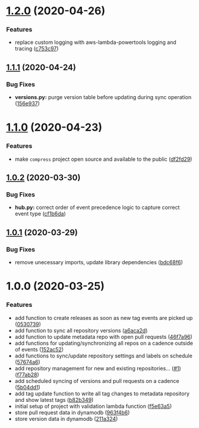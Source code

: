 # [1.2.0](https://github.com/clowdhaus/watcher/compare/v1.1.1...v1.2.0) (2020-04-26)


### Features

* replace custom logging with aws-lambda-powertools logging and tracing ([c753c97](https://github.com/clowdhaus/watcher/commit/c753c97a1bd712ccc473a7ce035315d7d6ca4e02))

## [1.1.1](https://github.com/clowdhaus/watcher/compare/v1.1.0...v1.1.1) (2020-04-24)


### Bug Fixes

* **versions.py:** purge version table before updating during sync operation ([156e937](https://github.com/clowdhaus/watcher/commit/156e937d6820a8535e0c39bddab1d25315d5d928))

# [1.1.0](https://github.com/clowdhaus/watcher/compare/v1.0.2...v1.1.0) (2020-04-23)


### Features

* make `compress` project open source and available to the public ([df2fd29](https://github.com/clowdhaus/watcher/commit/df2fd29d06ffe3895c10a672e1e1063ea4a98fb9))

## [1.0.2](https://github.com/clowdhaus/watcher/compare/v1.0.1...v1.0.2) (2020-03-30)


### Bug Fixes

* **hub.py:** correct order of event precedence logic to capture correct event type ([cf1b6da](https://github.com/clowdhaus/watcher/commit/cf1b6da5c43d40e0376eb8c3cbc02eb57d36ed3e))

## [1.0.1](https://github.com/clowdhaus/watcher/compare/v1.0.0...v1.0.1) (2020-03-29)


### Bug Fixes

* remove unecessary imports, update library dependencies ([bdc68f6](https://github.com/clowdhaus/watcher/commit/bdc68f61759f07971a0d788d97155130430951ce))

# 1.0.0 (2020-03-25)


### Features

* add function to create releases as soon as new tag events are picked up ([0530739](https://github.com/clowdhaus/watcher/commit/05307396c4e6ef48d1b98fd9aec3b3e66a469419))
* add function to sync all repository versions ([a6aca2d](https://github.com/clowdhaus/watcher/commit/a6aca2d673c9a04d6357951dc93c7d08f1874e0a))
* add function to update metadata repo with open pull requests ([46f7a96](https://github.com/clowdhaus/watcher/commit/46f7a961035d541731cc5ba1f43d2b7e17580556))
* add functions for updating/synchronizing all repos on a cadence outside of events ([152ac52](https://github.com/clowdhaus/watcher/commit/152ac523976476548eacd7ad2ecf62e8b176ccce))
* add functions to sync/update repository settings and labels on schedule ([57674a6](https://github.com/clowdhaus/watcher/commit/57674a6e2feb72971977d3cefe880740801c2dae))
* add repository management for new and existing repositories… ([#1](https://github.com/clowdhaus/watcher/issues/1)) ([f77ab28](https://github.com/clowdhaus/watcher/commit/f77ab287803ec3a43ad05470e1a64bdb30b56e8d))
* add scheduled syncing of versions and pull requests on a cadence ([5b04dd1](https://github.com/clowdhaus/watcher/commit/5b04dd16d6c67c25470f648b1dc5b11741ee0742))
* add tag update function to write all tag changes to metadata repository and show latest tags ([b82b349](https://github.com/clowdhaus/watcher/commit/b82b34976e30cb679794f9199c7622d308155e15))
* initial setup of project with validation lambda function ([f5e63a5](https://github.com/clowdhaus/watcher/commit/f5e63a57f63e458d182d8a5034b0a3dfb1dc92ca))
* store pull request data in dynamodb ([963f4b6](https://github.com/clowdhaus/watcher/commit/963f4b6c559ac6aea41f89d615748f224b4099b4))
* store version data in dynamodb ([211a324](https://github.com/clowdhaus/watcher/commit/211a324b977ba832ada814bd5166fe65212469e8))
